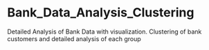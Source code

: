 # Bank_Data_Analysis_Clustering

Detailed Analysis of Bank Data with visualization. 
Clustering of bank customers and detailed analysis of each group
